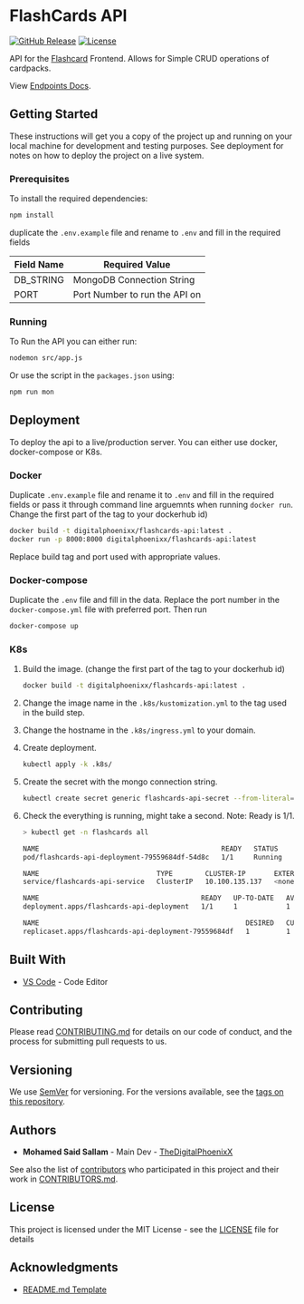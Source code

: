 # FlashCards API

[![GitHub Release][github_release_badge]][github_release_link]
[![License][license-image]][license-url]

API for the [Flashcard][github-flashcards] Frontend. Allows for Simple CRUD operations of cardpacks.

View [Endpoints Docs](./docs/endpoints.md).

## Getting Started

These instructions will get you a copy of the project up and running on your local machine for development and testing purposes. See deployment for notes on how to deploy the project on a live system.

### Prerequisites

To install the required dependencies:

```sh
npm install
```

duplicate the ``.env.example`` file and rename to ``.env`` and fill in the required fields

| Field Name | Required Value                |
| ---------- | ----------------------------- |
| DB_STRING  | MongoDB Connection String     |
| PORT       | Port Number to run the API on |

### Running

To Run the API you can either run:

```sh
nodemon src/app.js
```

Or use the script in the ``packages.json`` using:

```sh
npm run mon
```

## Deployment

To deploy the api to a live/production server. You can either use docker, docker-compose or K8s.

### Docker

Duplicate ``.env.example`` file and rename it to ``.env`` and fill in the required fields or pass it through command line arguemnts when running ``docker run``. Change the first part of the tag to your dockerhub id)

```sh
docker build -t digitalphoenixx/flashcards-api:latest .
docker run -p 8000:8000 digitalphoenixx/flashcards-api:latest
```

Replace build tag and port used with appropriate values.

### Docker-compose

Duplicate the ``.env`` file and fill in the data. Replace the port number in the ``docker-compose.yml`` file with preferred port. Then run

```sh
docker-compose up
```

### K8s

1) Build the image. (change the first part of the tag to your dockerhub id)

    ```sh
    docker build -t digitalphoenixx/flashcards-api:latest .
    ```

1) Change the image name in the ``.k8s/kustomization.yml`` to the tag used in the build step.

1) Change the hostname in the ``.k8s/ingress.yml`` to your domain.

1) Create deployment.

    ```sh
    kubectl apply -k .k8s/
    ```

1) Create the secret with the mongo connection string.

    ```sh
    kubectl create secret generic flashcards-api-secret --from-literal=DB_STRING="CONNECTION_STRING_HERE" -n flashcards
    ```

1) Check the everything is running, might take a second. Note: Ready is 1/1.

    ``` sh
    > kubectl get -n flashcards all

    NAME                                             READY   STATUS    RESTARTS   AGE
    pod/flashcards-api-deployment-79559684df-54d8c   1/1     Running   0          37s

    NAME                             TYPE        CLUSTER-IP       EXTERNAL-IP   PORT(S)    AGE
    service/flashcards-api-service   ClusterIP   10.100.135.137   <none>        8000/TCP   37s

    NAME                                        READY   UP-TO-DATE   AVAILABLE   AGE
    deployment.apps/flashcards-api-deployment   1/1     1            1           37s

    NAME                                                   DESIRED   CURRENT   READY   AGE
    replicaset.apps/flashcards-api-deployment-79559684df   1         1         1       37s

    ```

## Built With

* [VS Code](https://code.visualstudio.com/) - Code Editor

## Contributing

Please read [CONTRIBUTING.md](CONTRIBUTING.md) for details on our code of conduct, and the process for submitting pull requests to us.

## Versioning

We use [SemVer](http://semver.org/) for versioning. For the versions available, see the [tags on this repository][github-tags].

## Authors

* **Mohamed Said Sallam** - Main Dev - [TheDigitalPhoenixX](https://github.com/TheDigitalPhoenixX)

See also the list of [contributors][github-contributors] who participated in this project and their work in [CONTRIBUTORS.md](CONTRIBUTORS.md).

## License

This project is licensed under the MIT License - see the [LICENSE](LICENSE) file for details

## Acknowledgments

* [README.md Template](https://gist.github.com/PurpleBooth/109311bb0361f32d87a2)

[license-image]: https://img.shields.io/badge/License-MIT-brightgreen.svg
[license-url]: https://opensource.org/licenses/MIT

[github_release_badge]: https://img.shields.io/github/v/release/TheDigitalPhoenixX/Flashcards.svg?style=flat&include_prereleases
[github_release_link]: https://github.com/TheDigitalPhoenixX/Flashcards/releases

[github-contributors]: https://github.com/TheDigitalPhoenixX/Flashcards/contributors
[github-tags]: https://github.com/TheDigitalPhoenixX/Flashcards/tags

[github-flashcards]: https://github.com/TheDigitalPhoenixX/Flashcards
